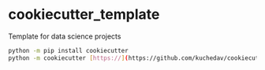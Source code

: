 # cookiecutter_template

Template for data science projects

```bash
python -m pip install cookiecutter
python -m cookiecutter [https://](https://github.com/kuchedav/cookiecutter_template.git)